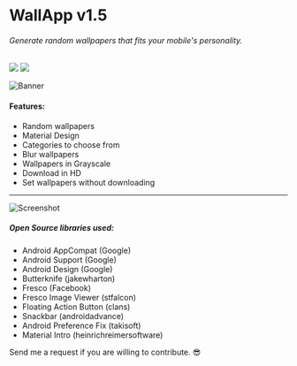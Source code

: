# WallApp v1.5
###### Generate random wallpapers that fits your mobile's personality.



[![](https://img.shields.io/badge/build-stable-brightgreen.svg?style=flat)]() 
[![](https://img.shields.io/badge/Android-5.0.1+-brightred.svg?style=flat)]()


![Banner](https://raw.githubusercontent.com/chatRG/WallApp/master/Banner.png)

#### Features:
  * Random wallpapers
  * Material Design
  * Categories to choose from
  * Blur wallpapers
  * Wallpapers in Grayscale
  * Download in HD
  * Set wallpapers without downloading
  
---
  
  ![Screenshot](https://raw.githubusercontent.com/chatRG/WallApp/master/screenshot.png)
  
##### Open Source libraries used:
- Android AppCompat (Google)
- Android Support (Google)
- Android Design (Google)
- Butterknife (jakewharton)
- Fresco (Facebook)
- Fresco Image Viewer (stfalcon)
- Floating Action Button (clans)
- Snackbar (androidadvance)
- Android Preference Fix (takisoft)
- Material Intro (heinrichreimersoftware)

Send me a request if you are willing to contribute. :sunglasses:
